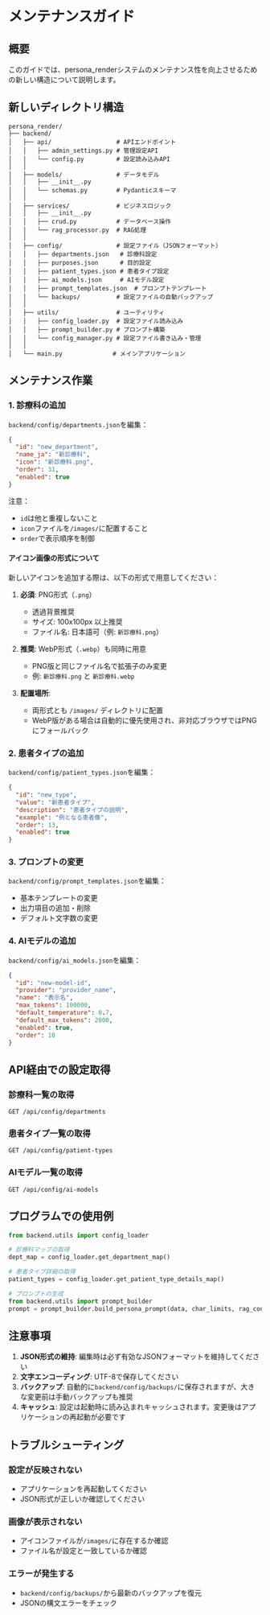 # メンテナンスガイド

## 概要
このガイドでは、persona_renderシステムのメンテナンス性を向上させるための新しい構造について説明します。

## 新しいディレクトリ構造

```
persona_render/
├── backend/
│   ├── api/                  # APIエンドポイント
│   │   ├── admin_settings.py # 管理設定API
│   │   └── config.py         # 設定読み込みAPI
│   │
│   ├── models/               # データモデル
│   │   ├── __init__.py
│   │   └── schemas.py        # Pydanticスキーマ
│   │
│   ├── services/             # ビジネスロジック
│   │   ├── __init__.py
│   │   ├── crud.py           # データベース操作
│   │   └── rag_processor.py  # RAG処理
│   │
│   ├── config/               # 設定ファイル（JSONフォーマット）
│   │   ├── departments.json   # 診療科設定
│   │   ├── purposes.json      # 目的設定  
│   │   ├── patient_types.json # 患者タイプ設定
│   │   ├── ai_models.json     # AIモデル設定
│   │   ├── prompt_templates.json  # プロンプトテンプレート
│   │   └── backups/          # 設定ファイルの自動バックアップ
│   │
│   ├── utils/                # ユーティリティ
│   │   ├── config_loader.py  # 設定ファイル読み込み
│   │   ├── prompt_builder.py # プロンプト構築
│   │   └── config_manager.py # 設定ファイル書き込み・管理
│   │
│   └── main.py              # メインアプリケーション
```

## メンテナンス作業

### 1. 診療科の追加

`backend/config/departments.json`を編集：

```json
{
  "id": "new_department",
  "name_ja": "新診療科",
  "icon": "新診療科.png",
  "order": 31,
  "enabled": true
}
```

注意：
- `id`は他と重複しないこと
- `icon`ファイルを`/images/`に配置すること
- `order`で表示順序を制御

#### アイコン画像の形式について

新しいアイコンを追加する際は、以下の形式で用意してください：

1. **必須**: PNG形式（`.png`）
   - 透過背景推奨
   - サイズ: 100x100px 以上推奨
   - ファイル名: 日本語可（例: `新診療科.png`）

2. **推奨**: WebP形式（`.webp`）も同時に用意
   - PNG版と同じファイル名で拡張子のみ変更
   - 例: `新診療科.png` と `新診療科.webp`

3. **配置場所**: 
   - 両形式とも `/images/` ディレクトリに配置
   - WebP版がある場合は自動的に優先使用され、非対応ブラウザではPNGにフォールバック

### 2. 患者タイプの追加

`backend/config/patient_types.json`を編集：

```json
{
  "id": "new_type",
  "value": "新患者タイプ",
  "description": "患者タイプの説明",
  "example": "例となる患者像",
  "order": 13,
  "enabled": true
}
```

### 3. プロンプトの変更

`backend/config/prompt_templates.json`を編集：

- 基本テンプレートの変更
- 出力項目の追加・削除
- デフォルト文字数の変更

### 4. AIモデルの追加

`backend/config/ai_models.json`を編集：

```json
{
  "id": "new-model-id",
  "provider": "provider_name",
  "name": "表示名",
  "max_tokens": 100000,
  "default_temperature": 0.7,
  "default_max_tokens": 2000,
  "enabled": true,
  "order": 10
}
```

## API経由での設定取得

### 診療科一覧の取得
```
GET /api/config/departments
```

### 患者タイプ一覧の取得
```
GET /api/config/patient-types
```

### AIモデル一覧の取得
```
GET /api/config/ai-models
```

## プログラムでの使用例

```python
from backend.utils import config_loader

# 診療科マップの取得
dept_map = config_loader.get_department_map()

# 患者タイプ詳細の取得
patient_types = config_loader.get_patient_type_details_map()

# プロンプトの生成
from backend.utils import prompt_builder
prompt = prompt_builder.build_persona_prompt(data, char_limits, rag_context)
```

## 注意事項

1. **JSON形式の維持**: 編集時は必ず有効なJSONフォーマットを維持してください
2. **文字エンコーディング**: UTF-8で保存してください
3. **バックアップ**: 自動的に`backend/config/backups/`に保存されますが、大きな変更前は手動バックアップも推奨
4. **キャッシュ**: 設定は起動時に読み込まれキャッシュされます。変更後はアプリケーションの再起動が必要です

## トラブルシューティング

### 設定が反映されない
- アプリケーションを再起動してください
- JSON形式が正しいか確認してください

### 画像が表示されない
- アイコンファイルが`/images/`に存在するか確認
- ファイル名が設定と一致しているか確認

### エラーが発生する
- `backend/config/backups/`から最新のバックアップを復元
- JSONの構文エラーをチェック